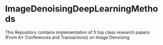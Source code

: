 # ImageDenoisingDeepLearningMethods
This Repository contains implementation of 5 top class research papers (From A* Conferences and Transactions) on Image Denoising
